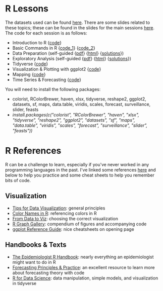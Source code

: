 # R Lessons

The datasets used can be found [here](../Data). There are some slides related to these topics; these can be found in the slides for the main sessions [here](../main/workshop/Slides). The code for each session is as follows:

* Introduction to R {[code](../main/workshop/R_Sessions/Code/practice_day1.R)} 
* Basic Commands in R {[code_1](../main/workshop/R_Sessions/Code/practice.R)} {[code_2](../main/workshop/R_Sessions/Code/practice_day2.R)}
* Data Preparation (self-guided {[pdf](../main/workshop/R_Sessions/worksheet1.pdf)} {[html](../main/workshop/R_Sessions/worksheet1.html)} {[solutions](../main/workshop/R_Sessions/worksheet1_sol.html)})
* Exploratory Analysis (self-guided {[pdf](../main/workshop/R_Sessions/worksheet2.pdf)} {[html](../main/workshop/R_Sessions/worksheet2.html)} {[solutions](../main/workshop/R_Sessions/worksheet2_sol.html)}) 
* Tidyverse {[code](../main/workshop/R_Sessions/Code/tidyverse.R)}
* Visualization & Plotting with ggplot2 {[code](../main/workshop/R_Sessions/Code/plots.R)}
* Mapping {[code](../main/workshop/R_Sessions/Code/mapping.R)}
* Time Series & Forecasting {[code](R_Sessions/Code/forecasting.R)}

You will need to install the following packages:
- colorist, RColorBrewer, haven, xlsx, tidyverse, reshape2, ggplot2, datasets, sf, maps, data.table, viridis, scales, forecast, surveillance, slider, feasts
- *install.packages(c("colorist", "RColorBrewer", "haven", "xlsx", "tidyverse", "reshape2", "ggplot2", "datasets", "sf", "maps", "data.table", "viridis", "scales", "forecast", "surveillance", "slider", "feasts"))*

# R References

R can be a challenge to learn, especially if you've never worked in any programming languages in the past. I've linked some references [here](../main/workshop/R_Sessions/References) and below to help you practice and some cheat sheets to help you remember bits of code.

## Visualization

* [Tips for Data Visualization](../main/workshop/R_Sessions/References): general principles
* [Color Names in R](../main/workshop/R_Sessions/References/Rcolor.pdf): referencing colors in R
* [From Data to Viz](https://www.data-to-viz.com/): choosing the correct visualization
* [R Graph Gallery](https://r-graph-gallery.com/): compendium of figures and accompanying code
* [ggplot Reference Guide](https://ggplot2.tidyverse.org/): nice cheatsheets on opening page

## Handbooks & Texts

* [The Epidemiologist R Handbook](https://appliedepi.org/epirhandbook/): nearly everything an epidemiologist might want to do in R
* [Forecasting Principles & Practice](https://otexts.com/fpp2/intro.html): an excellent resource to learn more about forecasting theory with code
* [R for Data Science](https://r4ds.had.co.nz/): data manipulation, simple models, and visualization in tidyverse
